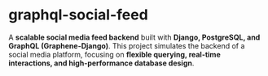 # graphql-social-feed
A **scalable social media feed backend** built with **Django, PostgreSQL, and GraphQL (Graphene-Django)**.   This project simulates the backend of a social media platform, focusing on **flexible querying, real-time interactions, and high-performance database design**.
